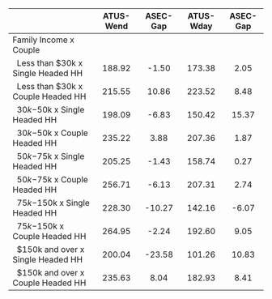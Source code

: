 
|                      |    ATUS-Wend |     ASEC-Gap |    ATUS-Wday |     ASEC-Gap |
| -------------------- | :----------: | :----------: | :----------: | :----------: |
| Family Income x Couple |              |              |              |              |
| &nbsp;&nbsp;Less than $30k x Single Headed HH |       188.92 |        -1.50 |       173.38 |         2.05 |
| &nbsp;&nbsp;Less than $30k x Couple Headed HH |       215.55 |        10.86 |       223.52 |         8.48 |
| &nbsp;&nbsp;$30k-$50k x Single Headed HH |       198.09 |        -6.83 |       150.42 |        15.37 |
| &nbsp;&nbsp;$30k-$50k x Couple Headed HH |       235.22 |         3.88 |       207.36 |         1.87 |
| &nbsp;&nbsp;$50k-$75k x Single Headed HH |       205.25 |        -1.43 |       158.74 |         0.27 |
| &nbsp;&nbsp;$50k-$75k x Couple Headed HH |       256.71 |        -6.13 |       207.31 |         2.74 |
| &nbsp;&nbsp;$75k-$150k x Single Headed HH |       228.30 |       -10.27 |       142.16 |        -6.07 |
| &nbsp;&nbsp;$75k-$150k x Couple Headed HH |       264.95 |        -2.24 |       192.60 |         9.05 |
| &nbsp;&nbsp;$150k and over x Single Headed HH |       200.04 |       -23.58 |       101.26 |        10.83 |
| &nbsp;&nbsp;$150k and over x Couple Headed HH |       235.63 |         8.04 |       182.93 |         8.41 |

